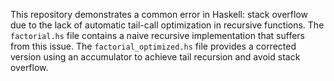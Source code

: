 This repository demonstrates a common error in Haskell: stack overflow due to the lack of automatic tail-call optimization in recursive functions. The `factorial.hs` file contains a naive recursive implementation that suffers from this issue. The `factorial_optimized.hs` file provides a corrected version using an accumulator to achieve tail recursion and avoid stack overflow.